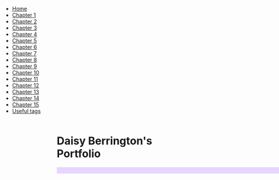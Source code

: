 <html>
<head>
<title>Daisy Berrington </title>
<link rel="stylesheet" type="text/css" href="style.css">
</head>
<body>

<ul>
  <li><a class="active" href="file://cur-fsm/2014$/UserData/14BerringtonD/Year%2010/I.T/Portfolio/index.html">Home</a></li>
  <li><a href="file://cur-fsm/2014$/UserData/14BerringtonD/Year%2010/I.T/Portfolio/C1.html">Chapter 1</a></li>
  <li><a href="file://cur-fsm/2014$/UserData/14BerringtonD/Year%2010/I.T/Portfolio/C2.html">Chapter 2</a></li>
  <li><a href="file://cur-fsm/2014$/UserData/14BerringtonD/Year%2010/I.T/Portfolio/C3.html">Chapter 3</a></li>
  <li><a href="file://cur-fsm/2014$/UserData/14BerringtonD/Year%2010/I.T/Portfolio/C4.html">Chapter 4</a></li>
  <li><a href="file://cur-fsm/2014$/UserData/14BerringtonD/Year%2010/I.T/Portfolio/C5.html">Chapter 5</a></li>
  <li><a href="file://cur-fsm/2014$/UserData/14BerringtonD/Year%2010/I.T/Portfolio/C6.html">Chapter 6</a></li>
  <li><a href="file://cur-fsm/2014$/UserData/14BerringtonD/Year%2010/I.T/Portfolio/C7.html">Chapter 7</a></li>
  <li><a href="file://cur-fsm/2014$/UserData/14BerringtonD/Year%2010/I.T/Portfolio/C8.html">Chapter 8</a></li>
  <li><a href="file://cur-fsm/2014$/UserData/14BerringtonD/Year%2010/I.T/Portfolio/C9.html">Chapter 9</a></li>
  <li><a href="file://cur-fsm/2014$/UserData/14BerringtonD/Year%2010/I.T/Portfolio/C10.html">Chapter 10</a></li>
  <li><a href="file://cur-fsm/2014$/UserData/14BerringtonD/Year%2010/I.T/Portfolio/C11.html">Chapter 11</a></li>
  <li><a href="file://cur-fsm/2014$/UserData/14BerringtonD/Year%2010/I.T/Portfolio/C12.html">Chapter 12</a></li>
  <li><a href="file://cur-fsm/2014$/UserData/14BerringtonD/Year%2010/I.T/Portfolio/C13.html">Chapter 13</a></li>
  <li><a href="file://cur-fsm/2014$/UserData/14BerringtonD/Year%2010/I.T/Portfolio/C14.html">Chapter 14</a></li>
  <li><a href="file://cur-fsm/2014$/UserData/14BerringtonD/Year%2010/I.T/Portfolio/C15.html">Chapter 15</a></li>
  <li><a href="file://cur-fsm/2014$/UserData/14BerringtonD/Year%2010/I.T/Portfolio/useful tags.html">Useful tags</a></li>
  </ul>

<div style="margin-left:25%;padding:1px 16px;height:1000px;">

<h1> Daisy Berrington's Portfolio </h1>
<marquee behavior=alternate width="1000″ scrollamount="12″ scrolldelay="95″ height="50″ bgcolor="#E7D5FF">what a mess</marquee>

</object>

</div>

</body>
</html>
</div>

